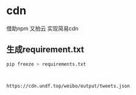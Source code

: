 # cdn
借助npm 又拍云 实现简易cdn

## 生成requirement.txt
```bash
pip freeze > requirements.txt
```
```


https://cdn.undf.top/weibo/output/tweets.json